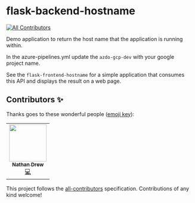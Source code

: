 # flask-backend-hostname
<!-- ALL-CONTRIBUTORS-BADGE:START - Do not remove or modify this section -->
[![All Contributors](https://img.shields.io/badge/all_contributors-1-orange.svg?style=flat-square)](#contributors-)
<!-- ALL-CONTRIBUTORS-BADGE:END -->
Demo application to return the host name that the application is running  
within.

In the azure-pipelines.yml update the `azdo-gcp-dev` with your google  
project name.

See the `flask-frontend-hostname` for a simple application that consumes
this API and displays the result on a web page.
## Contributors ✨

Thanks goes to these wonderful people ([emoji key](https://allcontributors.org/docs/en/emoji-key)):

<!-- ALL-CONTRIBUTORS-LIST:START - Do not remove or modify this section -->
<!-- prettier-ignore-start -->
<!-- markdownlint-disable -->
<table>
  <tr>
    <td align="center"><a href="http://www.nathandrew.org"><img src="https://avatars1.githubusercontent.com/u/1035229?v=4?s=100" width="100px;" alt=""/><br /><sub><b>Nathan Drew</b></sub></a><br /><a href="https://github.com/NaffanDroo/flask-backend-hostname/commits?author=NaffanDroo" title="Code">💻</a></td>
  </tr>
</table>

<!-- markdownlint-restore -->
<!-- prettier-ignore-end -->

<!-- ALL-CONTRIBUTORS-LIST:END -->

This project follows the [all-contributors](https://github.com/all-contributors/all-contributors) specification. Contributions of any kind welcome!
